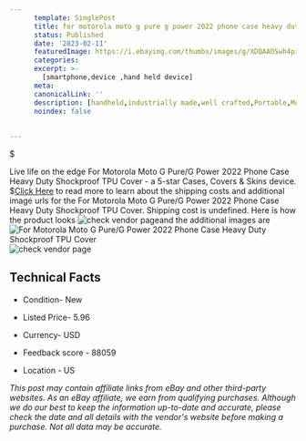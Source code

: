 ```yaml
---
      template: SinglePost
      title: for motorola moto g pure g power 2022 phone case heavy duty shockproof tpu cover
      status: Published
      date: '2023-02-11'
      featuredImage: https://i.ebayimg.com/thumbs/images/g/XDQAAOSwh4pihhue/s-l225.jpg
      categories: 
      excerpt: >-
        [smartphone,device ,hand held device]
      meta:
      canonicalLink: ''
      description: [handheld,industrially made,well crafted,Portable,Mobile,Compact,Convenient,Lightweight,Maneuverable,Man-portable,Miniature,Carriable,Hand-held,Light,Holdable,Transportable,Mobile device,Pocket-sized,On-the-go,Wireless,Cordless,Compact size,Convenient size, smartphone,device ,hand held device]
      noindex: false
      
        
---
```

$

Live life on the edge For Motorola Moto G Pure/G Power 2022 Phone Case Heavy Duty Shockproof TPU Cover - a 5-star Cases, Covers & Skins device.
$[Click Here](https://www.ebay.com/itm/314003162817?hash=item491c0c06c1%3Ag%3AXDQAAOSwh4pihhue&mkevt=1&mkcid=1&mkrid=711-53200-19255-0&campid=%253CePNCampaignId%253E&customid=%253CreferenceId%253E&toolid=10049) to read more to learn about the shipping costs and additional image urls for the For Motorola Moto G Pure/G Power 2022 Phone Case Heavy Duty Shockproof TPU Cover. Shipping cost is undefined. Here is how the product looks ![check vendor page](https://i.ebayimg.com/thumbs/images/g/XDQAAOSwh4pihhue/s-l225.jpg)and the additional images are![For Motorola Moto G Pure/G Power 2022 Phone Case Heavy Duty Shockproof TPU Cover](https://i.ebayimg.com/images/g/XDQAAOSwh4pihhue/s-l1200.jpg)![check vendor page](https://origin-galleryplus.ebayimg.com/ws/web/314003162817_2_0_1/225x225.jpg,https://origin-galleryplus.ebayimg.com/ws/web/314003162817_3_0_1/225x225.jpg,https://origin-galleryplus.ebayimg.com/ws/web/314003162817_4_0_1/225x225.jpg,https://origin-galleryplus.ebayimg.com/ws/web/314003162817_5_0_1/225x225.jpg,https://origin-galleryplus.ebayimg.com/ws/web/314003162817_6_0_1/225x225.jpg,https://origin-galleryplus.ebayimg.com/ws/web/314003162817_7_0_1/225x225.jpg,https://origin-galleryplus.ebayimg.com/ws/web/314003162817_8_0_1/225x225.jpg,https://origin-galleryplus.ebayimg.com/ws/web/314003162817_9_0_1/225x225.jpg,https://origin-galleryplus.ebayimg.com/ws/web/314003162817_10_0_1/225x225.jpg,https://origin-galleryplus.ebayimg.com/ws/web/314003162817_11_0_1/225x225.jpg,https://origin-galleryplus.ebayimg.com/ws/web/314003162817_12_0_1/225x225.jpg)



 ## Technical Facts 



     
      

 - Condition- New 


      

 - Listed Price- 5.96 


      

 - Currency- USD 


      

 - Feedback score - 88059 


      

 - Location - US 


      
      

 *_This post may contain affiliate links from eBay and other third-party websites. As an eBay affiliate, we earn from qualifying purchases. Although we do our best to keep the information up-to-date and accurate, please check the date and all details with the vendor's website before making a purchase. Not all data may be accurate._*






